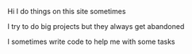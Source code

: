Hi I do things on this site sometimes

I try to do big projects but they always get abandoned

I sometimes write code to help me with some tasks
